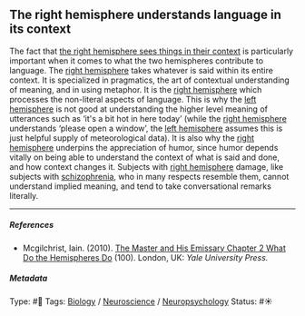 ## The right hemisphere understands language in its context

The fact that [the right hemisphere sees things in their context](The%20right%20hemisphere%20sees%20things%20in%20their%20context.md) is particularly important when it comes to what the two hemispheres contribute to language. The [right hemisphere](Right%20hemisphere.md) takes whatever is said within its entire context. It is specialized in pragmatics, the art of contextual understanding of meaning, and in using metaphor. It is the [right hemisphere](Right%20hemisphere.md) which processes the non-literal aspects of language. This is why the [left hemisphere](Left%20hemisphere.md) is not good at understanding the higher level meaning of utterances such as ‘it's a bit hot in here today’ (while the [right hemisphere](Right%20hemisphere.md) understands ‘please open a window’, the [left hemisphere](Left%20hemisphere.md) assumes this is just helpful supply of meteorological data). It is also why the [right hemisphere](Right%20hemisphere.md) underpins the appreciation of humor, since humor depends vitally on being able to understand the context of what is said and done, and how context changes it. Subjects with [right hemisphere](Right%20hemisphere.md) damage, like subjects with [schizophrenia](), who in many respects resemble them, cannot understand implied meaning, and tend to take conversational remarks literally.

---

##### References

* Mcgilchrist, Iain. (2010). [The Master and His Emissary Chapter 2 What Do the Hemispheres Do](The%20Master%20and%20His%20Emissary%20Chapter%202%20What%20Do%20the%20Hemispheres%20Do.md) (100). London, UK: *Yale University Press.*

##### Metadata

Type: #🔴 
Tags: [Biology]() / [Neuroscience](Neuroscience.md) / [Neuropsychology](Neuropsychology.md) 
Status: #☀️ 
